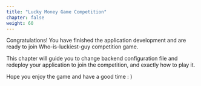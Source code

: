 ```yaml
---
title: "Lucky Money Game Competition"
chapter: false
weight: 60
---
```


Congratulations! You have finished the application development and are ready to join Who-is-luckiest-guy competition game.

This chapter will guide you to change backend configuration file and redeploy your application to join the competition, and exactly how to play it. 

Hope you enjoy the game and have a good time : )
